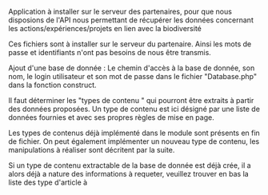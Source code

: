 
Application à installer sur le serveur des partenaires, pour que nous disposions de l'API nous permettant de récupérer les données concernant les actions/expériences/projets en lien avec la biodiversité

Ces fichiers sont à installer sur le serveur du partenaire. Ainsi les mots de passe et identifiants n'ont pas besoins de nous être transmis.


Ajout d'une base de donnée : 
Le chemin d'accès à la base de donnée, son nom, le login utilisateur et son mot de passe dans le fichier "Database.php" dans la fonction construct.

Il faut déterminer les "types de contenu " qui pourront être extraits à partir des données proposées. 
Un type de contenu est ici désigné par une liste de données fournies et avec ses propres règles de mise en page.

Les types de contenus déjà implémenté dans le module sont présents en fin de fichier.
On peut également implémenter un nouveau type de contenu, les manipulations à réaliser sont décritent par la suite.
 
 
Si un type de contenu extractable de la base de donnée est déjà crée, il a alors déjà 
 a nature des informations à requeter, veuillez trouver en bas la liste des type d'article à 


